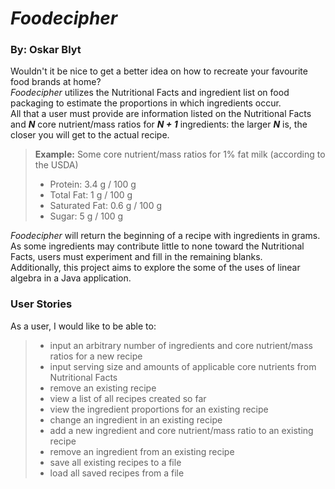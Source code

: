 #  *Foodecipher*
### By: Oskar Blyt

Wouldn't it be nice to get a better idea on how to recreate your favourite food brands at home?<br>
*Foodecipher* utilizes the Nutritional Facts and ingredient list on food packaging to estimate the
proportions in which ingredients occur. <br>
All that a user must provide are information listed on the Nutritional Facts and ***N*** core nutrient/mass ratios for ***N + 1*** ingredients: the larger ***N*** is, the closer you will get to the actual recipe.
>**Example:** Some core nutrient/mass ratios for 1% fat milk (according to the USDA)
> - Protein: 3.4 g / 100 g 
> - Total Fat:     1 g / 100 g
> - Saturated Fat: 0.6 g / 100 g
> - Sugar:   5 g / 100 g

 *Foodecipher* will return the beginning of a recipe with ingredients in grams. As some ingredients may contribute little to none toward the Nutritional Facts,  users must experiment and fill in the remaining blanks.
 <br> Additionally, this project aims to explore the some of the uses of linear algebra in a Java application.

### User Stories
As a user, I would like to be able to:

> - input an arbitrary number of ingredients and  core nutrient/mass ratios for a new recipe
> - input serving size and amounts of applicable core nutrients from Nutritional Facts
> - remove an existing recipe
> - view a list of all recipes created so far
> - view the ingredient proportions for an existing recipe
> - change an ingredient in an existing recipe
> - add a new ingredient and core nutrient/mass ratio to an existing recipe
> - remove an ingredient from an existing recipe
> - save all existing recipes to a file
> - load all saved recipes from a file
